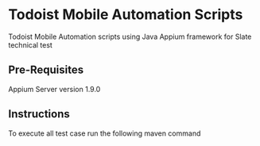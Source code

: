 # Todoist Mobile Automation Scripts

Todoist Mobile Automation scripts using Java Appium framework for Slate technical test

## Pre-Requisites

Appium Server version 1.9.0


## Instructions

To execute all test case run the following maven command